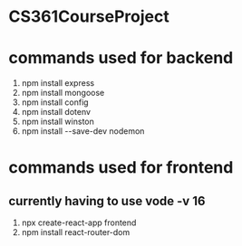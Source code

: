 # CS361CourseProject

# commands used for backend 
1. npm install express
2. npm install mongoose
3. npm install config
4. npm install dotenv
5. npm install winston
6. npm install --save-dev nodemon








# commands used for frontend
## currently having to use vode -v 16

1. npx create-react-app frontend
2. npm install react-router-dom


